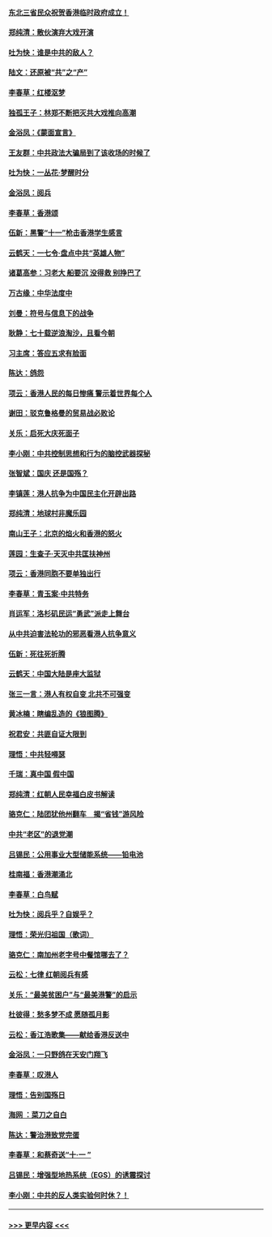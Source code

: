 #### [东北三省民众祝贺香港临时政府成立！](../pages/nsc993/n11571215.md?t=10060955) 
#### [郑纯清：散伙演弃大戏开演](../pages/nsc993/n11570826.md?t=10060955) 
#### [吐为快：谁是中共的敌人？](../pages/nsc993/n11570817.md?t=10060955) 
#### [陆文：还原被“共”之“产”](../pages/nsc993/n11570798.md?t=10060955) 
#### [李春草：红楼沤梦](../pages/nsc993/n11569673.md?t=10060955) 
#### [独孤王子：林郑不断把灭共大戏推向高潮](../pages/nsc993/n11569381.md?t=10060955) 
#### [金浴凤：《蒙面宣言》](../pages/nsc993/n11569368.md?t=10060955) 
#### [王友群：中共政法大骗局到了该收场的时候了](../pages/nsc993/n11568940.md?t=10060955) 
#### [吐为快：一丛花‧梦醒时分](../pages/nsc993/n11567491.md?t=10060955) 
#### [金浴凤：阅兵](../pages/nsc993/n11567454.md?t=10060955) 
#### [李春草：香港颂](../pages/nsc993/n11567444.md?t=10060955) 
#### [伍新：黑警“十一”枪击香港学生感言](../pages/nsc993/n11567426.md?t=10060955) 
#### [云鹤天：一七令‧盘点中共“英雄人物”](../pages/nsc993/n11567091.md?t=10060955) 
#### [诸葛高参：习老大 船要沉 没得救 别挣巴了](../pages/nsc993/n11566976.md?t=10060955) 
#### [万古缘：中华法度中](../pages/nsc993/n11566726.md?t=10060955) 
#### [刘曼：符号与信息下的战争](../pages/nsc993/n11564655.md?t=10060955) 
#### [耿静：七十载逆浪淘沙，且看今朝](../pages/nsc993/n11564520.md?t=10060955) 
#### [习主席：答应五求有脸面](../pages/nsc993/n11563953.md?t=10060955) 
#### [陈达：鸽怨](../pages/nsc993/n11561879.md?t=10060955) 
#### [项云：香港人民的每日惨痛  警示着世界每个人](../pages/nsc993/n11559273.md?t=10060955) 
#### [谢田：驳克鲁格曼的贸易战必败论](../pages/nsc993/n11555840.md?t=10060955) 
#### [关乐：启死大庆死面子](../pages/nsc993/n11556823.md?t=10060955) 
#### [李小刚：中共控制思想和行为的脑控武器探秘](../pages/nsc993/n11556776.md?t=10060955) 
#### [张智斌：国庆  还是国殇？](../pages/nsc993/n11556617.md?t=10060955) 
#### [李镇莲：港人抗争为中国民主化开辟出路](../pages/nsc993/n11556570.md?t=10060955) 
#### [郑纯清：地球村非魔乐园](../pages/nsc993/n11555415.md?t=10060955) 
#### [南山王子：北京的焰火和香港的怒火](../pages/nsc993/n11555318.md?t=10060955) 
#### [莲园：生查子·天灭中共匡扶神州](../pages/nsc993/n11555302.md?t=10060955) 
#### [项云：香港同胞不要单独出行](../pages/nsc993/n11555276.md?t=10060955) 
#### [李春草：青玉案‧中共特务](../pages/nsc993/n11552356.md?t=10060955) 
#### [肖运军：洛杉矶民运“勇武”派走上舞台](../pages/nsc993/n11551595.md?t=10060955) 
#### [从中共迫害法轮功的邪恶看港人抗争意义](../pages/nsc993/n11540858.md?t=10060955) 
#### [伍新：死往死折腾](../pages/nsc993/n11550174.md?t=10060955) 
#### [云鹤天：中国大陆是座大监狱](../pages/nsc993/n11550155.md?t=10060955) 
#### [张三一言：港人有权自变 北共不可强变](../pages/nsc993/n11550132.md?t=10060955) 
#### [黄冰楠：瞎编乱造的《狼图腾》](../pages/nsc993/n11550082.md?t=10060955) 
#### [祝君安：共匪自证大限到](../pages/nsc993/n11550041.md?t=10060955) 
#### [理悟：中共轻嘚瑟](../pages/nsc993/n11547978.md?t=10060955) 
#### [千瑞：真中国 假中国](../pages/nsc993/n11547865.md?t=10060955) 
#### [郑纯清：红朝人民幸福白皮书解读](../pages/nsc993/n11547499.md?t=10060955) 
#### [骆克仁：陆团犹他州翻车　揭“省钱”游风险](../pages/nsc993/n11546977.md?t=10060955) 
#### [中共“老区”的退党潮](../pages/nsc993/n11545995.md?t=10060955) 
#### [吕锡民：公用事业大型储能系统——铅电池](../pages/nsc993/n11545701.md?t=10060955) 
#### [桂南福：香港潮涌北](../pages/nsc993/n11545682.md?t=10060955) 
#### [李春草：白鸟赋](../pages/nsc993/n11545663.md?t=10060955) 
#### [吐为快：阅兵乎？自娱乎？](../pages/nsc993/n11545625.md?t=10060955) 
#### [理悟：荣光归祖国（歌词）](../pages/nsc993/n11545616.md?t=10060955) 
#### [骆克仁：南加州老字号中餐馆哪去了？](../pages/nsc993/n11545120.md?t=10060955) 
#### [云松：七律 红朝阅兵有感](../pages/nsc993/n11542394.md?t=10060955) 
#### [关乐：“最美贫困户”与“最美港警”的启示](../pages/nsc993/n11542252.md?t=10060955) 
#### [杜彼得：愁多梦不成 愿随孤月影](../pages/nsc993/n11540296.md?t=10060955) 
#### [云松：香江浩歌集——献给香港反送中](../pages/nsc993/n11540149.md?t=10060955) 
#### [金浴凤：一只野鸽在天安门翔飞](../pages/nsc993/n11540280.md?t=10060955) 
#### [李春草：叹港人](../pages/nsc993/n11540119.md?t=10060955) 
#### [理悟：告别国殇日](../pages/nsc993/n11539610.md?t=10060955) 
#### [海网 ：菜刀之自白](../pages/nsc993/n11539597.md?t=10060955) 
#### [陈达：警治港致党完蛋](../pages/nsc993/n11538127.md?t=10060955) 
#### [李春草：和蔡奇送“十·一 ”](../pages/nsc993/n11537810.md?t=10060955) 
#### [吕锡民：增强型地热系统（EGS）的诱震探讨](../pages/nsc993/n11537765.md?t=10060955) 
#### [李小刚：中共的反人类实验何时休？！](../pages/nsc993/n11537669.md?t=10060955) 

----
#### [ >>> 更早内容 <<< ](../indexes/nsc993-earlier.md)
